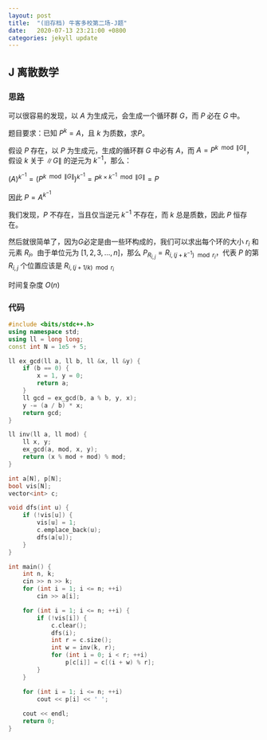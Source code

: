 ```yaml
---
layout: post
title:  "(旧存档) 牛客多校第二场-J题"
date:   2020-07-13 23:21:00 +0800
categories: jekyll update
---
```

## J 离散数学

### 思路

可以很容易的发现，以 $A$ 为生成元，会生成一个循环群 $G$，而 $P$ 必在 $G$ 中。

题目要求：已知 $P^k = A$，且 $k$ 为质数，求$P$。

假设 $P$ 存在，以 $P$ 为生成元，生成的循环群 $G$ 中必有 $A$，而 $A=P^{k\mod\|G\|}$，假设 $k$ 关于 $\|G\|$ 的逆元为 $k^{-1}$，那么：

$(A)^{k^{-1}} = (P^{k\mod\|G\|})^{k^{-1}} = P^{k\times k^{-1} \mod \|G\|}=P$

因此 $P=A^{k^{-1}}$

我们发现，$P$ 不存在，当且仅当逆元 $k^{-1}$ 不存在，而 $k$ 总是质数，因此 $P$ 恒存在。

然后就很简单了，因为$G$必定是由一些环构成的，我们可以求出每个环的大小 $r_i$ 和元素 $R_i$。由于单位元为 $[1,2,3,...,n]$，那么 $P_{R_{i,j}}=R_{i, (j + k^{-1})\mod r_i}$，代表 $P$ 的第 $R_{i,j}$ 个位置应该是 $R_{i, (j + 1/k)\mod r_i}$

时间复杂度 $O(n)$

### 代码

```c++
#include <bits/stdc++.h>
using namespace std;
using ll = long long;
const int N = 1e5 + 5;

ll ex_gcd(ll a, ll b, ll &x, ll &y) {
    if (b == 0) {
        x = 1, y = 0;
        return a;
    }
    ll gcd = ex_gcd(b, a % b, y, x);
    y -= (a / b) * x;
    return gcd;
}

ll inv(ll a, ll mod) {
    ll x, y;
    ex_gcd(a, mod, x, y);
    return (x % mod + mod) % mod;
}

int a[N], p[N];
bool vis[N];
vector<int> c;

void dfs(int u) {
    if (!vis[u]) {
        vis[u] = 1;
        c.emplace_back(u);
        dfs(a[u]);
    }
}

int main() {
    int n, k;
    cin >> n >> k;
    for (int i = 1; i <= n; ++i) 
        cin >> a[i];

    for (int i = 1; i <= n; ++i) {
        if (!vis[i]) {
            c.clear();
            dfs(i);
            int r = c.size();
            int w = inv(k, r);
            for (int i = 0; i < r; ++i) 
                p[c[i]] = c[(i + w) % r];
        }
    }

    for (int i = 1; i <= n; ++i) 
        cout << p[i] << ' ';
    
    cout << endl;
    return 0;
}
```
